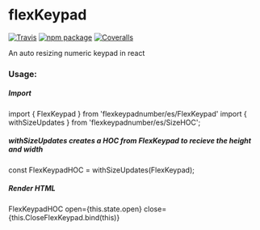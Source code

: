 # flexKeypad

[![Travis][build-badge]][build]
[![npm package][npm-badge]][npm]
[![Coveralls][coveralls-badge]][coveralls]

An auto resizing numeric keypad in react

[build-badge]: https://img.shields.io/travis/user/repo/master.png?style=flat-square
[build]: https://travis-ci.org/user/repo

[npm-badge]: https://img.shields.io/npm/v/npm-package.png?style=flat-square
[npm]: https://www.npmjs.org/package/npm-package

[coveralls-badge]: https://img.shields.io/coveralls/user/repo/master.png?style=flat-square
[coveralls]: https://coveralls.io/github/user/repo

### Usage:

##### Import

import { FlexKeypad } from 'flexkeypadnumber/es/FlexKeypad'
import { withSizeUpdates } from 'flexkeypadnumber/es/SizeHOC';

##### withSizeUpdates creates a HOC from FlexKeypad to recieve the height and width
const FlexKeypadHOC = withSizeUpdates(FlexKeypad);

##### Render HTML
 FlexKeypadHOC open={this.state.open} close={this.CloseFlexKeypad.bind(this)}
  
  


